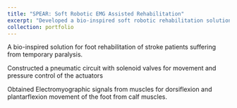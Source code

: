 ```yaml
---
title: "SPEAR: Soft Robotic EMG Assisted Rehabilitation"
excerpt: "Developed a bio-inspired soft robotic rehabilitation solution for foot paralysis in stroke patients, utilizing EMG signals for muscle activation and a custom-designed pneumatic circuit for movement control. <br/><img src='/images/spear.PNG'>"
collection: portfolio
---
```


A bio-inspired solution for foot rehabilitation of stroke patients suffering from temporary paralysis.

Constructed a pneumatic circuit with solenoid valves for movement and pressure control of the actuators

Obtained Electromyographic signals from muscles for dorsiflexion and plantarflexion movement of the
foot from calf muscles.

